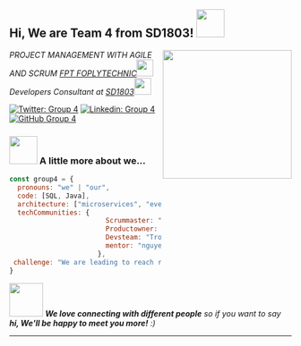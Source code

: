 <h2> Hi, We are Team 4 from SD1803! <img src="https://media.giphy.com/media/mGcNjsfWAjY5AEZNw6/giphy.gif" width="50"></h2>
<img align='right' src="https://media.giphy.com/media/ieyl9zmCjO4b4t6qoY/giphy.gif" width="230">
<p><em>PROJECT MANAGEMENT WITH AGILE AND SCRUM <a href="http://www.unb.br">FPT FOPLYTECHNIC</a><img src="https://media.giphy.com/media/fYSnHlufseco8Fh93Z/giphy.gif" width="30"></br>Developers Consultant at <a href="https://www.thoughtworks.com">SD1803</a><img src="https://media.giphy.com/media/WUlplcMpOCEmTGBtBW/giphy.gif" width="30"> 
</em></p>

[![Twitter: Group 4](https://img.shields.io/twitter/follow/ThaiiBraga?style=social)](https://twitter.com/ThaiiBraga)
[![Linkedin: Group 4](https://img.shields.io/badge/-thaianebraga-blue?style=flat-square&logo=Linkedin&logoColor=white&link=https://www.linkedin.com/in/thaianebraga/)](https://www.linkedin.com/in/thaianebraga/)
[![GitHub Group 4](https://img.shields.io/github/followers/thaiane?label=follow&style=social)](https://github.com/Thaiane)


### <img src="https://media.giphy.com/media/VgCDAzcKvsR6OM0uWg/giphy.gif" width="50"> A little more about we...  

```javascript
const group4 = {
  pronouns: "we" | "our",
  code: [SQL, Java],
  architecture: ["microservices", "event-driven", "design system pattern"],
  techCommunities: {
                        Scrummaster: "Tuan Minh",
                        Productowner: "Duy Hung,",
                        Devsteam: "Trong Kien","Trung Kien","Anh Duc",
                        mentor: "nguyenvv4 - thay Vu Van Nguyen"
                      },
 challenge: "We are leading to reach rank in this study course!"
}
```

<img src="https://media.giphy.com/media/LnQjpWaON8nhr21vNW/giphy.gif" width="60"> <em><b>We love connecting with different people</b> so if you want to say <b>hi, We'll be happy to meet you more!</b> :)</em>

---
